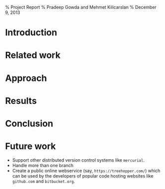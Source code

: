 % Project Report
% Pradeep Gowda and Mehmet Kilicarslan
% December 9, 2013

# Introduction

# Related work

# Approach

# Results

# Conclusion

# Future work

  * Support other distributed version control systems like `mercurial`. 
  * Handle more than one branch 
  * Create a public online webservice (say, `https://treehopper.com/`) 
    which can be used by the developers of popular code hosting websites like 
    `github.com` and `bitbucket.org`.
